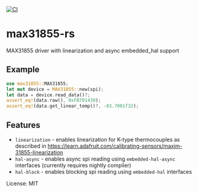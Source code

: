 [![CI](https://github.com/chvllad/max31855-rs/workflows/CI/badge.svg)](https://github.com/chvllad/max31855-rs/actions)

# max31855-rs

MAX31855 driver with linearization and async embedded_hal support
## Example
```rust
use max31855::MAX31855;
let mut device = MAX31855::new(spi);
let data = device.read_data()?;
assert_eq!(data.raw(), 0xFB701430);
assert_eq!(data.get_linear_temp()?, -83.7001f32);
```
## Features
* `linearization` - enables linearization for K-type thermocouples as described in <https://learn.adafruit.com/calibrating-sensors/maxim-31855-linearization>
* `hal-async` - enables async spi reading using `embedded-hal-async` interfaces (currently requires nightly compiler)
* `hal-block` - enables blocking spi reading using `embedded-hal` interfaces

License: MIT
